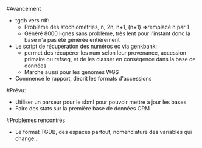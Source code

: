 #Avancement
- tgdb vers rdf:
    - Problème des stochiométries, n, 2n, n+1, (n+1) =>remplacé n par 1
    - Généré 8000 lignes sans problème, très lent pour l'instant donc la base n'a pas été générée entièrement
- Le script de récupération des numéros ec via genkbank:
    - permet des récupérer les num selon leur provenance, accession primaire ou refseq, et de les classer en conséqence
    dans la base de données
    - Marche aussi pour les genomes WGS
- Commencé le rapport, décrit les formats d'accessions

#Prévu:
- Utiliser un parseur pour le sbml pour pouvoir mettre à jour les bases
- Faire des stats sur la première base de données ORM


#Problèmes rencontrés
- Le format TGDB, des espaces partout, nomenclature des variables qui change..